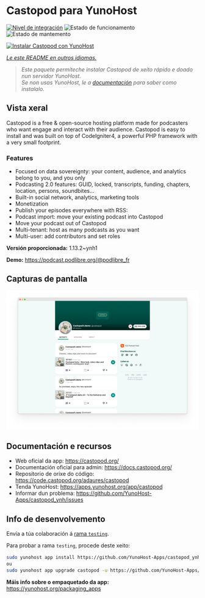 <!--
NOTA: Este README foi creado automáticamente por <https://github.com/YunoHost/apps/tree/master/tools/readme_generator>
NON debe editarse manualmente.
-->

# Castopod para YunoHost

[![Nivel de integración](https://apps.yunohost.org/badge/integration/castopod)](https://ci-apps.yunohost.org/ci/apps/castopod/)
![Estado de funcionamento](https://apps.yunohost.org/badge/state/castopod)
![Estado de mantemento](https://apps.yunohost.org/badge/maintained/castopod)

[![Instalar Castopod con YunoHost](https://install-app.yunohost.org/install-with-yunohost.svg)](https://install-app.yunohost.org/?app=castopod)

*[Le este README en outros idiomas.](./ALL_README.md)*

> *Este paquete permíteche instalar Castopod de xeito rápido e doado nun servidor YunoHost.*  
> *Se non usas YunoHost, le a [documentación](https://yunohost.org/install) para saber como instalalo.*

## Vista xeral

Castopod is a free & open-source hosting platform made for podcasters who want engage and interact with their audience.
Castopod is easy to install and was built on top of CodeIgniter4, a powerful PHP framework with a very small footprint.


### Features

- Focused on data sovereignty: your content, audience, and analytics belong to you, and you only
- Podcasting 2.0 features: GUID, locked, transcripts, funding, chapters, location, persons, soundbites…
- Built-in social network, analytics, marketing tools
- Monetization
- Publish your episodes everywhere with RSS:
- Podcast import: move your existing podcast into Castopod
- Move your podcast out of Castopod
- Multi-tenant: host as many podcasts as you want
- Multi-user: add contributors and set roles

**Versión proporcionada:** 1.13.2~ynh1

**Demo:** <https://podcast.podlibre.org/@podlibre_fr>

## Capturas de pantalla

![Captura de pantalla de Castopod](./doc/screenshots/screenshot.png)

## Documentación e recursos

- Web oficial da app: <https://castopod.org/>
- Documentación oficial para admin: <https://docs.castopod.org/>
- Repositorio de orixe do código: <https://code.castopod.org/adaures/castopod>
- Tenda YunoHost: <https://apps.yunohost.org/app/castopod>
- Informar dun problema: <https://github.com/YunoHost-Apps/castopod_ynh/issues>

## Info de desenvolvemento

Envía a túa colaboración á [rama `testing`](https://github.com/YunoHost-Apps/castopod_ynh/tree/testing).

Para probar a rama `testing`, procede deste xeito:

```bash
sudo yunohost app install https://github.com/YunoHost-Apps/castopod_ynh/tree/testing --debug
ou
sudo yunohost app upgrade castopod -u https://github.com/YunoHost-Apps/castopod_ynh/tree/testing --debug
```

**Máis info sobre o empaquetado da app:** <https://yunohost.org/packaging_apps>
